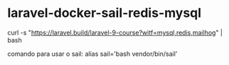 # laravel-docker-sail-redis-mysql

curl -s "https://laravel.build/laravel-9-course?witf=mysql,redis,mailhog" | bash

comando para usar o sail: alias sail='bash vendor/bin/sail'

